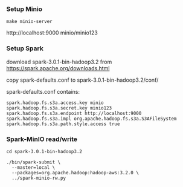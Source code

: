 
### Setup Minio

```
make minio-server
```

http://localhost:9000
minio/minio123

### Setup Spark

download spark-3.0.1-bin-hadoop3.2 from https://spark.apache.org/downloads.html

copy spark-defaults.conf to spark-3.0.1-bin-hadoop3.2/conf/

spark-defaults.conf contains:

```
spark.hadoop.fs.s3a.access.key minio
spark.hadoop.fs.s3a.secret.key minio123
spark.hadoop.fs.s3a.endpoint http://localhost:9000
spark.hadoop.fs.s3a.impl org.apache.hadoop.fs.s3a.S3AFileSystem
spark.hadoop.fs.s3a.path.style.access true
```

### Spark-MinIO read/write

```
cd spark-3.0.1-bin-hadoop3.2

./bin/spark-submit \
  --master=local \
  --packages=org.apache.hadoop:hadoop-aws:3.2.0 \
  ../spark-minio-rw.py
```

